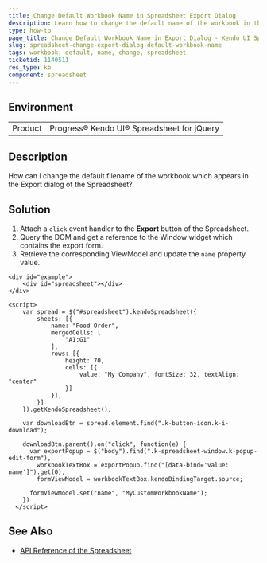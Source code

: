 ```yaml
---
title: Change Default Workbook Name in Spreadsheet Export Dialog
description: Learn how to change the default name of the workbook in the export dialog of the Kendo UI Spreadsheet.
type: how-to
page_title: Change Default Workbook Name in Export Dialog - Kendo UI Spreadsheet for jQuery
slug: spreadsheet-change-export-dialog-default-workbook-name
tags: workbook, default, name, change, spreadsheet
ticketid: 1140511
res_type: kb
component: spreadsheet
---
```


## Environment

<table>
 <tr>
  <td>Product</td>
  <td>Progress® Kendo UI® Spreadsheet for jQuery</td>
 </tr>
</table>


## Description

How can I change the default filename of the workbook which appears in the Export dialog of the Spreadsheet?

## Solution

1. Attach a `click` event handler to the **Export** button of the Spreadsheet.
1. Query the DOM and get a reference to the Window widget which contains the export form.
1. Retrieve the corresponding ViewModel and update the `name` property value.

```dojo
<div id="example">
    <div id="spreadsheet"></div>
</div>

<script>
    var spread = $("#spreadsheet").kendoSpreadsheet({
        sheets: [{
            name: "Food Order",
            mergedCells: [
                "A1:G1"
            ],
            rows: [{
                height: 70,
                cells: [{
                    value: "My Company", fontSize: 32, textAlign: "center"
                }]
            }],
        }]
    }).getKendoSpreadsheet();

    var downloadBtn = spread.element.find(".k-button-icon.k-i-download");

    downloadBtn.parent().on("click", function(e) {
      var exportPopup = $("body").find(".k-spreadsheet-window.k-popup-edit-form"),
        workbookTextBox = exportPopup.find("[data-bind='value: name']").get(0),
        formViewModel = workbookTextBox.kendoBindingTarget.source;

      formViewModel.set("name", "MyCustomWorkbookName");
    })
  </script>
```

## See Also

* [API Reference of the Spreadsheet](https://docs.telerik.com/kendo-ui/api/javascript/ui/spreadsheet)
